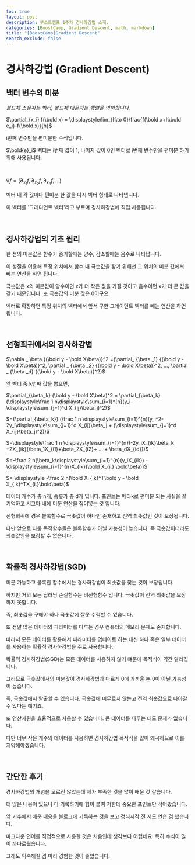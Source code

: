 ```yaml
---
toc: true
layout: post
description: 부스트캠프 1주차 경사하강법 소개.
categories: [BoostCamp, Gradient Descent, math, markdown]
title: "[BoostCamp]Gradient Descent"
search_exclude: false
---
```

# 경사하강법 (Gradient Descent)

## 백터 변수의 미분 

*볼드체 소문자는 벡터, 볼드체 대문자는 행렬을 의미합니다.*


$\partial_{x_i} f(\bold x) = \displaystyle\lim_{h\to 0}\frac{f(\bold x+h\bold e_i)-f(\bold x)}{h}$

i번째 변수만을 편미분한 수식입니다.

$\bold{e}_i$ 벡터는 i번째 값이 1, 나머지 값이 0인 벡터로 i번째 변수만을 편미분 하기 위해 사용됩니다. 

<br/>

$\nabla f = (\partial_{x_1}f,\partial_{x_2}f,\partial_{x_3}f, ...)$

벡터 내 각 값마다 편미분 한 값을 다시 벡터 형태로 나타냅니다.

이 벡터를 '그레디언트 벡터'라고 부르며 경사하강법에 직접 사용됩니다.

<br/> 

## 경사하강법의 기초 원리

한 점의 미분값은 함수가 증가할때는 양수, 감소할때는 음수로 나타납니다.

이 성질을 이용해 특정 위치에서 함수 내 극솟값을 찾기 위해선 그 위치의 미분 값에서 빼는 연산을 하면 됩니다.

극솟값은 x의 미분값이 양수이면 x가 더 작은 값을 가질 것이고 음수이면 x가 더 큰 값을 갖기 때문입니다. 또 극솟값의 미분 값은 0이구요. 

벡터로 확장하면 특정 위치의 벡터에서 앞서 구한 그레이던트 벡터를 빼는 연산을 하면 됩니다.

<br/> 

## 선형회귀에서의 경사하강법

$\nabla _ \beta {(\bold y - \bold X\beta)}^2 =(\partial_ {\beta _1} {(\bold y - \bold X\beta)}^2, \partial _ {\beta _2} {(\bold y - \bold X\beta)}^2, ..., \partial _ {\beta _d} {(\bold y - \bold X\beta)}^2)$

앞 벡터 중 k번째 값을 뽑으면, 

$\partial_{\beta_k} (\bold y - \bold X\beta)^2 = \partial_{\beta_k} (\displaystyle\frac 1 n\displaystyle\sum_{i=1}^{n}(y_i-\displaystyle\sum_{j=1}^d X_{ij}\beta_j)^2)$

$={\partial_{\beta_k}} (\frac 1 n \displaystyle\sum_{i=1}^{n}(y_i^2-2y_i\displaystyle\sum_{j=1}^d X_{ij}\beta_j + (\displaystyle\sum_{j=1}^d X_{ij}\beta_j)^2))$

$=\displaystyle\frac 1 n \displaystyle\sum_{i=1}^{n}(-2y_iX_{ik}\beta_k +2X_{ik}(\beta_1X_{i1}+\beta_2X_{i2}+ ... + \beta_dX_{id}))$ 

$=-\frac 2 n(\beta_k\displaystyle\sum_{i=1}^{n}(y_iX_{ik}) - \displaystyle\sum_{i=1}^{n}X_{ik}(\bold X_{i.} \bold\beta))$

$= \displaystyle -\frac 2 n(\bold X_{.k}^T\bold y - \bold X_{.k}^TX_{i.}\bold\beta)$

데이터 개수가 총 n개, 종류가 총 d개 입니다. 포인트는 베타k로 편미분 되는 사실을 잘 기억하고 시그마 내에 미분 연산을 집어넣는 것 입니다.

선형회귀에 경우 볼록함수로 극솟값이 하나만 존재하고 전역 최솟값인 것이 보장됩니다.

다만 앞으로 다룰 목적함수들은 볼록함수가 아닐 가능성이 높습니다. 즉 극솟값이더라도 최솟값임을 보장할 수  없습니다.

<br/> 

## 확률적 경사하강법(SGD)

미분 가능하고 볼록한 함수에서는 경사하강법이 최솟값을 찾는 것이 보장됩니다.

하지만 거의 모든 딥러닝 손실함수는 비선형함수 입니다. 극솟값이 전역 최솟값을 보장하지 못합니다.

즉, 최솟값을 구해야 하나 극솟값에 잘못 수렴할 수 있습니다.

또 정말 많은 데이터와 파라미터를 다루는 경우 컴퓨터의 메모리 문제도 존재합니다.

따라서 모든 데이터를 활용해서 파라미터를 업데이트 하는 대신 하나 혹은 일부 데이터를 사용하는 확률적 경사하강법을 주로 사용합니다.

확률적 경사하강법(SGD)는 모든 데이터를 사용하지 않기 떄문에 목적식이 약간 달라집니다.

그러므로 극솟값에서의 미분값이 경사하강법과 다르게 0에 가까울 뿐 0이 아닐 가능성이 높습니다.

즉, 극솟값에서 탈출할 수 있습니다. 극솟값에 머무르지 않는고 전역 최솟값으로 나아갈 수 있다는 얘기죠.

또 연산자원을 효율적으로 사용할 수 있습니다. 큰 데이터를 다루는 대도 문제가 없습니다.

다만 너무 작은 개수의 데이터를 사용하면 경사하강법 목적식을 많이 왜곡하므로 이를 지양해야겠습니다.

<br/> 

## 간단한 후기

경사하강법의 개념을 모르진 않았는데 제가 부족한 것을 많이 배운 것 같습니다.

더 많은 내용이 있으나 다 기록하기에 힘이 붙여 저한테 중요한 포인트만 적어봤습니다.

앞 기수에서 배운 내용을 블로그에 기록하는 것을 보고 정식시작 전 저도 연습 겸 했습니다.

마크다운 언어를 직접적으로 사용한 것은 처음인데 생각보다 어렵네요. 특히 수식이 많이 까다로웠습니다.

그래도 익숙해질 겸 미리 경험한 것이 좋았습니다.
